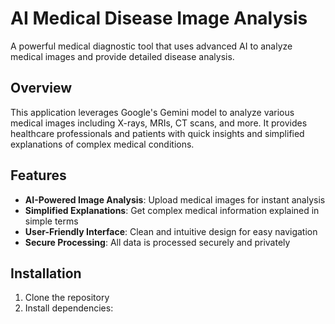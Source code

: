 # AI Medical Disease Image Analysis

A powerful medical diagnostic tool that uses advanced AI to analyze medical images and provide detailed disease analysis.

## Overview

This application leverages Google's Gemini model to analyze various medical images including X-rays, MRIs, CT scans, and more. It provides healthcare professionals and patients with quick insights and simplified explanations of complex medical conditions.

## Features

- **AI-Powered Image Analysis**: Upload medical images for instant analysis
- **Simplified Explanations**: Get complex medical information explained in simple terms
- **User-Friendly Interface**: Clean and intuitive design for easy navigation
- **Secure Processing**: All data is processed securely and privately

## Installation

1. Clone the repository
2. Install dependencies:
